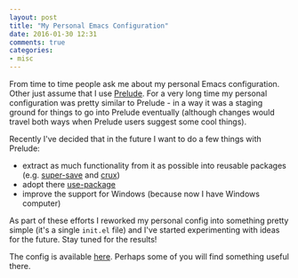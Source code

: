 ```yaml
---
layout: post
title: "My Personal Emacs Configuration"
date: 2016-01-30 12:31
comments: true
categories:
- misc
---
```


From time to time people ask me about my personal Emacs
configuration. Other just assume that I use
[Prelude](https://github.com/bbatsov/prelude). For a very long time my
personal configuration was pretty similar to Prelude - in a way it was
a staging ground for things to go into Prelude eventually (although
changes would travel both ways when Prelude users suggest some cool
things).

Recently I've decided that in the future I want to do a few things with Prelude:

* extract as much functionality from it as possible into reusable
  packages (e.g. [super-save](https://github.com/bbatsov/super-save)
  and [crux](https://github.com/bbatsov/crux))
* adopt there [use-package](https://github.com/jwiegley/use-package)
* improve the support for Windows (because now I have Windows computer)

As part of these efforts I reworked my personal config into something
pretty simple (it's a single `init.el` file) and I've started
experimenting with ideas for the future. Stay tuned for the results!

The config is available
[here](https://github.com/bbatsov/emacs.d). Perhaps some of you will
find something useful there.
